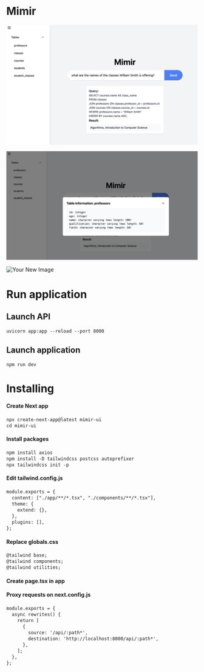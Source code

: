 # Mimir

![Mimir UI](./images/sample-image-1.png)

![Mimir UI](./images/sample-image-2.png)

![Your New Image](./images/your-new-image.png)

# Run application

## Launch API

```
uvicorn app:app --reload --port 8000
```

## Launch application

```
npm run dev
```

# Installing


#### Create Next app

```
npx create-next-app@latest mimir-ui
cd mimir-ui
```

#### Install packages

```
npm install axios
npm install -D tailwindcss postcss autoprefixer
npx tailwindcss init -p
```

#### Edit tailwind.config.js

```
module.exports = {
  content: ["./app/**/*.tsx", "./components/**/*.tsx"],
  theme: {
    extend: {},
  },
  plugins: [],
};
```

#### Replace globals.css

```
@tailwind base;
@tailwind components;
@tailwind utilities;
```

#### Create page.tsx in app

#### Proxy requests on next.config.js

```
module.exports = {
  async rewrites() {
    return [
      {
        source: '/api/:path*',
        destination: 'http://localhost:8000/api/:path*',
      },
    ];
  },
};
```